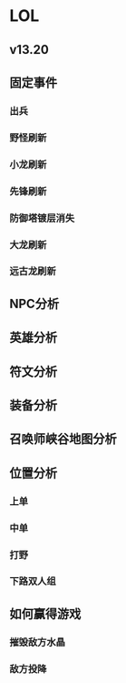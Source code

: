 # LOL

## v13.20

## 固定事件
### 出兵
### 野怪刷新
### 小龙刷新
### 先锋刷新
### 防御塔镀层消失
### 大龙刷新
### 远古龙刷新

## NPC分析

## 英雄分析

## 符文分析

## 装备分析

## 召唤师峡谷地图分析

## 位置分析
### 上单
### 中单
### 打野 
### 下路双人组

## 如何赢得游戏
### 摧毁敌方水晶
### 敌方投降

